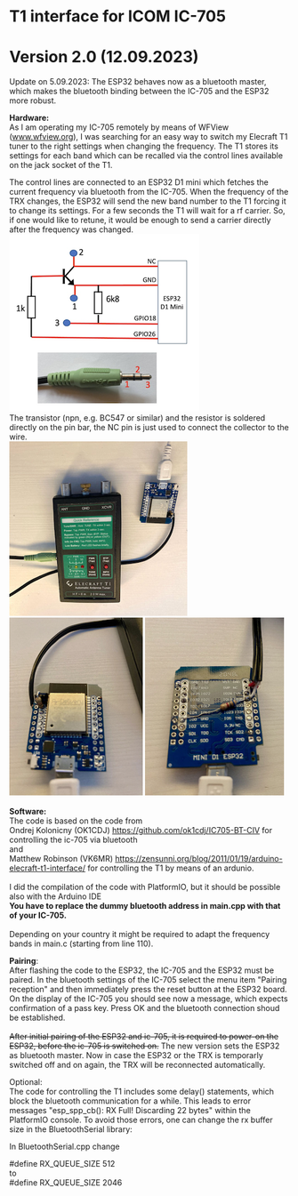 # T1 interface for ICOM IC-705
# Version 2.0 (12.09.2023)

Update on 5.09.2023: The ESP32 behaves now as a bluetooth master, which makes the bluetooth binding between the IC-705 and the ESP32 more robust.<br>

<b>Hardware:</b><br>
As I am operating my IC-705 remotely by means of WFView (www.wfview.org), I was searching for an easy way to switch my Elecraft T1 tuner to the right settings when changing the frequency. The T1 stores its settings for each band which can be recalled via the control lines available on the jack socket of the T1.<br>

The control lines are connected to an ESP32 D1 mini which fetches the current frequency via bluetooth from the IC-705. When the frequency of the TRX changes, the ESP32 will send the new band number to the T1 forcing it to change its settings. For a few seconds the T1 will wait for a rf carrier. So, if one would like to retune, it would be enough to send a carrier directly after the frequency was changed.
<br>
![Screenshot](pic4.png)<br>
The transistor (npn, e.g. BC547 or similar) and the resistor is soldered directly on the pin bar, the NC pin is just used to connect the collector to the wire.<br>
![Screenshot](pic1.png)
![Screenshot](pic2.png)
![Screenshot](pic3.png)
<br><br>
<b>Software:</b><br>
The code is based on the code from<br>
 Ondrej Kolonicny (OK1CDJ) https://github.com/ok1cdj/IC705-BT-CIV 
 for controlling the ic-705 via bluetooth<br>
 and<br>
 Matthew Robinson (VK6MR) https://zensunni.org/blog/2011/01/19/arduino-elecraft-t1-interface/ 
 for controlling the T1 by means of an ardunio.<br><br>
I did the compilation of the code with PlatformIO, but it should be possible also with the Arduino IDE
 <br><b>
You have to replace the dummy bluetooth address in main.cpp with that of your IC-705.</b>
<br><br>
Depending on your country it might be required to adapt the frequency bands in main.c (starting from line 110).<br>

<b>Pairing</b>:<br>
After flashing the code to the ESP32, the IC-705 and the ESP32 must be paired. In the bluetooth settings of the IC-705 select the menu item  "Pairing reception" and then immediately press the reset button at the ESP32 board. On the display of the IC-705 you should see now a message, which expects confirmation of a pass key. Press OK and the bluetooth connection shoud be established.
<br><br>
<s>After initial pairing of the ESP32 and ic-705, it is required to power-on the ESP32, before the ic-705 is switched on.</s>
The new version sets the ESP32 as bluetooth master. Now in case the ESP32 or the TRX is temporarly switched off and on again, the TRX will be reconnected automatically.<br>

Optional:<br>
The code for controlling the T1 includes some delay() statements, which block the bluetooth communication for a while. This leads to error messages "esp_spp_cb(): RX Full! Discarding 22 bytes" within the PlatformIO console. To avoid those errors, one can change the rx buffer size in the BluetoothSerial library:

In BluetoothSerial.cpp change

#define RX_QUEUE_SIZE 512<br>
to<br>
#define RX_QUEUE_SIZE 2046
